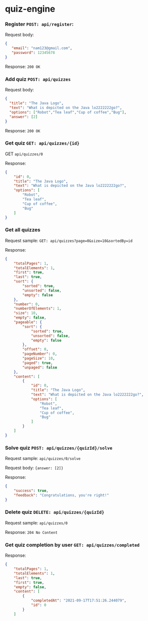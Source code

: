 # quiz-engine

### Register `POST: api/register`:
Request body:
```json
{
   "email": "nam123@gmail.com",
   "password": 12345678
}
```
Response: `200 OK`

### Add quiz `POST: api/quizzes`
Request body:
```json
{
  "title": "The Java Logo",
  "text": "What is depicted on the Java lo2222222go?",
  "options": ["Robot","Tea leaf","Cup of coffee","Bug"],
  "answer": [2]
}
```
Response: `200 OK`

### Get quiz `GET: api/quizzes/{id}`
GET ```api/quizzes/0```

Response:
```json
{
    "id": 0,
    "title": "The Java Logo",
    "text": "What is depicted on the Java lo2222222go?",
    "options": [
        "Robot",
        "Tea leaf",
        "Cup of coffee",
        "Bug"
    ]
}
```

### Get all quizzes 
Request sample: `GET: api/quizzes?page=0&size=10&sortedBy=id`

Response: 
```json
{
    "totalPages": 1,
    "totalElements": 1,
    "first": true,
    "last": true,
    "sort": {
        "sorted": true,
        "unsorted": false,
        "empty": false
    },
    "number": 0,
    "numberOfElements": 1,
    "size": 10,
    "empty": false,
    "pageable": {
        "sort": {
            "sorted": true,
            "unsorted": false,
            "empty": false
        },
        "offset": 0,
        "pageNumber": 0,
        "pageSize": 10,
        "paged": true,
        "unpaged": false
    },
    "content": [
        {
            "id": 0,
            "title": "The Java Logo",
            "text": "What is depicted on the Java lo2222222go?",
            "options": [
                "Robot",
                "Tea leaf",
                "Cup of coffee",
                "Bug"
            ]
        }
    ]
}
```

### Solve quiz `POST: api/quizzes/{quizId}/solve`
Request sample: `api/quizzes/0/solve`

Request body: `{answer: [2]}`

Response:
```json
{
    "success": true,
    "feedback": "Congratulations, you're right!"
}
```

### Delete quiz `DELETE: api/quizzes/{quizId}`
Request sample: `api/quizzes/0`

Response: `204 No Content`

### Get quiz completion by user `GET: api/quizzes/completed`
Response:
```json
{
    "totalPages": 1,
    "totalElements": 1,
    "last": true,
    "first": true,
    "empty": false,
    "content": [
        {
            "completedAt": "2021-09-17T17:51:26.244079",
            "id": 0
        }
    ]
```


